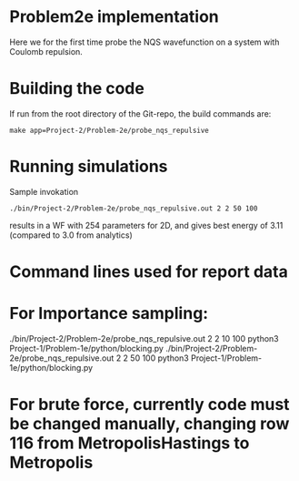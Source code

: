 # Problem2e implementation

Here we for the first time probe the NQS wavefunction on a system with Coulomb repulsion.

# Building the code
If run from the root directory of the Git-repo, the build commands are:

```
make app=Project-2/Problem-2e/probe_nqs_repulsive
```

# Running simulations

Sample invokation
```
./bin/Project-2/Problem-2e/probe_nqs_repulsive.out 2 2 50 100
```
results in a WF with 254 parameters for 2D, and gives best energy of 3.11 (compared to 3.0 from analytics)

# Command lines used for report data
# For Importance sampling:
./bin/Project-2/Problem-2e/probe_nqs_repulsive.out 2 2 10 100
python3 Project-1/Problem-1e/python/blocking.py
./bin/Project-2/Problem-2e/probe_nqs_repulsive.out 2 2 50 100
python3 Project-1/Problem-1e/python/blocking.py

# For brute force, currently code must be changed manually, changing row 116 from MetropolisHastings to Metropolis
